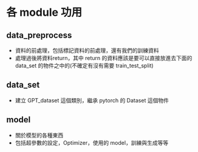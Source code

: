 # 各 module 功用
## data_preprocess
- 資料的前處理，包括標記資料的前處理，還有我們的訓練資料
- 處理過後將資料return，其中 return 的資料應該是要可以直接放進去下面的 data_set 的物件之中的(不確定有沒有需要 train_test_split)
## data_set
- 建立 GPT_dataset 這個類別，繼承 pytorch 的 Dataset 這個物件
## model
- 關於模型的各種東西
- 包括超參數的設定，Optimizer，使用的 model，訓練與生成等等